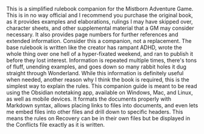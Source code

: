 This is a simplified rulebook companion for the Mistborn Adventure Game.
This is in no way official and I recommend you purchase the original book, as it provides examples and elaborations, rulings I may have skipped over, character sheets, and other supplemental material that a GM may consider necessary. It also provides page numbers for further references and extended information. Consider this a companion, not a replacement.
The base rulebook is written like the creator has rampant ADHD, wrote the whole thing over one hell of a hyper-fixated weekend, and ran to publish it before they lost interest. Information is repeated multiple times, there's tons of fluff, unending examples, and goes down so many rabbit holes it dug straight through Wonderland. While this information is definitely useful when needed, another reason why I think the book is required, this is the simplest way to explain the rules.
This companion guide is meant to be read using the Obsidian notetaking app, available on Windows, Mac, and Linux, as well as mobile devices. It formats the documents properly with Markdown syntax, allows placing links to files into documents, and even lets me embed files into other files and drill down to specific headers. This means the rules on Recovery can be in their own files but be displayed in the Conflicts file exactly as it is written. 